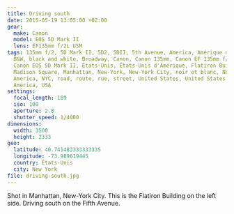 ```yaml
---
title: Driving south
date: 2015-05-19 13:05:00 +02:00
gear:
  make: Canon
  model: EOS 5D Mark II
  lens: EF135mm f/2L USM
tags: 135mm f/2, 5D Mark II, 5D2, 5DII, 5th Avenue, America, Amérique du Nord,
  B&W, black and white, Broadway, Canon, Canon 135mm, Canon EF 135mm f/2L USM,
  Canon EOS 5D Mark II, États-Unis, États-Unis d'Amérique, Flatiron Building,
  Madison Square, Manhattan, New-York, New-York City, noir et blanc, North
  America, NYC, road, route, rue, street, United States, United States of
  America, USA
settings:
  focal_length: 189
  iso: 100
  aperture: 2.8
  shutter_speed: 1/4000
dimensions:
  width: 3500
  height: 2333
geo:
  latitude: 40.741483333333335
  longitude: -73.989619445
  country: États-Unis
  city: New York
file: driving-south.jpg
---
```


Shot in Manhattan, New-York City. This is the Flatiron Building on the left side. Driving south on the Fifth Avenue.
